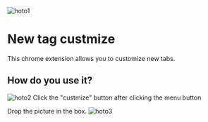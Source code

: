 ![hoto1](https://github.com/rihitosan/new-tab-custmize/main/hoto1.png)
# New tag custmize
This chrome extension allows you to customize new tabs.

## How do you use it?
![hoto2](https://github.com/rihitosan/new-tab-custmize/main/hoto2.png)
Click the "custmize" button after clicking the menu button


Drop the picture in the box.
![hoto3](https://github.com/rihitosan/new-tab-custmize/main/hoto3.png)

